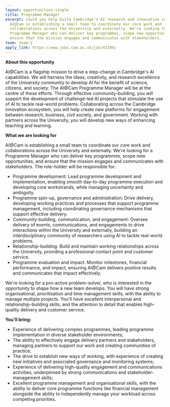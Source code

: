 ```yaml
---
layout: opportunities-single
title: Programme Manager
excerpt: Could you help build Cambridge's AI research and innovation community?
  AI@Cam is establishing a small team to coordinate our core work and
  collaborations across the University and externally. We're looking for a
  Programme Manager who can deliver key programmes, scope new opportunities, and
  ensure that the mission engages and communicates with stakeholders.
team: team-2
apply_link: https://www.jobs.cam.ac.uk/job/43104/
---
```

**About this opportunity**

AI@Cam is a flagship mission to drive a step-change in Cambridge's AI capabilities. We will harness the ideas, creativity, and research excellence of the University community to develop AI for the benefit of science, citizens, and society. The AI@Cam Programme Manager will be at the centre of these efforts. Through effective community-building, you will support the development of challenge-led AI projects that stimulate the use of AI to tackle real-world problems. Collaborating across the Cambridge innovation ecosystem, you will help create new platforms for engagement between research, business, civil society, and government. Working with partners across the University, you will develop new ways of enhancing teaching and learning.

**What we are looking for**

AI@Cam is establishing a small team to coordinate our core work and collaborations across the University and externally. We're looking for a Programme Manager who can deliver key programmes, scope new opportunities, and ensure that the mission engages and communicates with stakeholders. The role-holder will be responsible for:

* Programme development: Lead programme development and implementation, enabling smooth day-to-day programme execution and developing core workstrands, while managing uncertainty and ambiguity.
* Programme spin-up, governance and administration: Drive delivery, developing working practices and processes that support programme management, including coordinating governance mechanisms that support effective delivery.
* Community-building, communication, and engagement: Oversee delivery of events, communications, and engagements to drive interactions within the University and externally, building an interdisciplinary community of researchers using AI to tackle real-world problems.
* Relationship-building: Build and maintain working relationships across the University, providing a professional contact point and customer service.
* Programme evaluation and impact: Monitor milestones, financial performance, and impact, ensuring AI@Cam delivers positive results and communicates that impact effectively.

We're looking for a pro-active problem-solver, who is interested in the opportunity to shape how a new team develops. You will have strong organisational, prioritisation and time management skills, with the ability to manage multiple projects. You'll have excellent interpersonal and relationship-building skills, and the attention to detail that enables high-quality delivery and customer service. 

**You'll bring:**

* Experience of delivering complex programmes, leading programme implementation in diverse stakeholder environments;
* The ability to effectively engage delivery partners and stakeholders, managing partners to support our work and creating communities of practice;
* The drive to establish new ways of working, with experience of creating new initiatives and associated governance and monitoring systems;
* Experience of delivering high-quality engagement and communications activities, underpinned by strong communications and stakeholder-management skills;
* Excellent programme management and organisational skills, with the ability to deliver core programme functions like financial management alongside the ability to independently manage your workload across competing priorities.